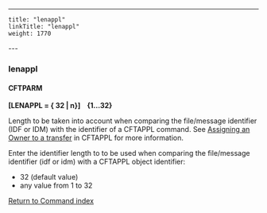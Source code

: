 ---
    title: "lenappl"
    linkTitle: "lenappl"
    weight: 1770
---<span id="lenappl"></span>

### lenappl

#### CFTPARM

****[LENAPPL = { 32
&#124; n}]    {1...32}****

Length to be taken into account when comparing the file/message identifier
(IDF or IDM) with the identifier of a CFTAPPL command. See [Assigning
an Owner to a transfer]() in CFTAPPL for more
information.

Enter the identifier length to to be used when comparing the file/message
identifier (idf or idm)
with a CFTAPPL object identifier:

- 32
    (default value)
- any
    value from 1 to 32

[Return to Command index](../../)
